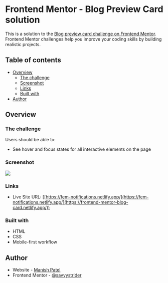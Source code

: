 # Frontend Mentor - Blog Preview Card solution

This is a solution to the [Blog preview card challenge on Frontend Mentor](https://www.frontendmentor.io/challenges/blog-preview-card-ckPaj01IcS). Frontend Mentor challenges help you improve your coding skills by building realistic projects.

## Table of contents

- [Overview](#overview)
  - [The challenge](#the-challenge)
  - [Screenshot](#screenshot)
  - [Links](#links)
  - [Built with](#built-with)
- [Author](#author)

## Overview

### The challenge

Users should be able to:

- See hover and focus states for all interactive elements on the page

### Screenshot

![](https://res.cloudinary.com/dz209s6jk/image/upload/f_auto,q_auto,w_700/Challenges/kaiwxzdh90xhbdwsstvl.jpg)

### Links

- Live Site URL: [[https://fem-notifications.netlify.app/](https://fem-notifications.netlify.app/](https://frontend-mentor-blog-card.netlify.app/))

### Built with

- HTML
- CSS
- Mobile-first workflow

## Author

- Website - [Manish Patel](https://manishpatel.tech)
- Frontend Mentor - [@savvystrider](https://www.frontendmentor.io/profile/savvystrider)
